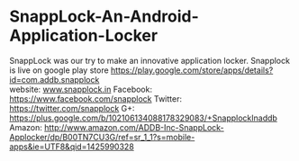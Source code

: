 # SnappLock-An-Android-Application-Locker
SnappLock was our try to make an innovative application locker.
Snapplock is live on google play store https://play.google.com/store/apps/details?id=com.addb.snapplock <br>
website: www.snapplock.in
Facebook: https://www.facebook.com/snapplock
Twitter: https://twitter.com/snapplock
G+: https://plus.google.com/b/102106134088178329083/+SnapplockInaddb
Amazon: http://www.amazon.com/ADDB-Inc-SnappLock-Applocker/dp/B00TN7CU3G/ref=sr_1_1?s=mobile-apps&ie=UTF8&qid=1425990328
